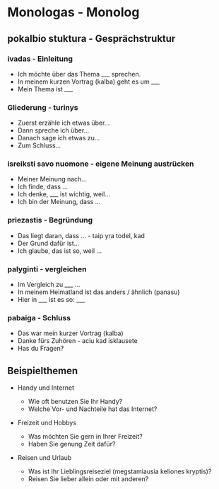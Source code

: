 # Monologas - Monolog

## pokalbio stuktura - Gesprächstruktur

### ivadas - Einleitung

- Ich möchte über das Thema ___ sprechen.
- In meinem kurzen Vortrag (kalba) geht es um ___
- Mein Thema ist ___

### Gliederung - turinys

- Zuerst erzähle ich etwas über...
- Dann spreche ich über...
- Danach sage ich etwas zu...
- Zum Schluss...

### isreiksti savo nuomone - eigene Meinung austrücken

- Meiner Meinung nach...
- Ich finde, dass ...
- Ich denke, ___ ist wichtig, weil...
- Ich bin der Meinung, dass ...

### priezastis - Begründung

- Das liegt daran, dass ... - taip yra todel, kad
- Der Grund dafür ist...
- Ich glaube, das ist so, weil ...

### palyginti - vergleichen

- Im Vergleich zu ___ ...
- In meinem Heimatland ist das anders / ähnlich (panasu)
- Hier in ___ ist es so: ___

### pabaiga - Schluss

- Das war mein kurzer Vortrag (kalba)
- Danke fürs Zuhören - aciu kad isklausete
- Has du Fragen?

## Beispielthemen

- Handy und Internet
    - Wie oft benutzen Sie Ihr Handy?
    - Welche Vor- und Nachteile hat das Internet?

- Freizeit und Hobbys
    - Was möchten Sie gern in Ihrer Freizeit?
    - Haben Sie genung Zeit dafür?
 
- Reisen und Urlaub
    - Was ist Ihr Lieblingsreiseziel (megstamiausia keliones kryptis)?
    - Reisen Sie lieber allein oder mit anderen?


